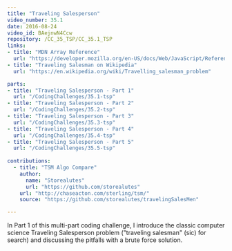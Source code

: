 ```yaml
---
title: "Traveling Salesperson"
video_number: 35.1
date: 2016-08-24
video_id: BAejnwN4Ccw
repository: /CC_35_TSP/CC_35.1_TSP
links:
- title: "MDN Array Reference"  
  url: "https://developer.mozilla.org/en-US/docs/Web/JavaScript/Reference/Global_Objects/Array"
- title: "Traveling Salesman on Wikipedia"  
  url: "https://en.wikipedia.org/wiki/Travelling_salesman_problem"

parts:
- title: "Traveling Salesperson - Part 1"
  url: "/CodingChallenges/35.1-tsp"  
- title: "Traveling Salesperson - Part 2"
  url: "/CodingChallenges/35.2-tsp"
- title: "Traveling Salesperson - Part 3"
  url: "/CodingChallenges/35.3-tsp"
- title: "Traveling Salesperson - Part 4"
  url: "/CodingChallenges/35.4-tsp"
- title: "Traveling Salesperson - Part 5"
  url: "/CodingChallenges/35.5-tsp"
  
contributions:
  - title: "TSM Algo Compare"
    author:
      name: "Storealutes"
      url: "https://github.com/storealutes"
    url: "http://chaseacton.com/sterling/tsm/"
    source: "https://github.com/storealutes/travelingSalesMen"

---
```


In Part 1 of this multi-part coding challenge, I introduce  the classic computer science Traveling Salesperson problem ("traveling salesman" (sic) for search) and discussing the pitfalls with a brute force solution.

